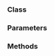 <!-- @id IuT8D1w5VdTZhz54cfLkAJ -->
### Class

<!-- @id i2CQ6JNwhDWLv7dD1Xihpj -->
### Parameters

<!-- @id wwgwbjKc3s8nuxqEtAUAry -->
### Methods